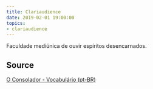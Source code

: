 ```yaml
---
title: Clariaudience
date: 2019-02-01 19:00:00
topics:
- clariaudience
---
```


Faculdade mediúnica de ouvir espíritos desencarnados. 

## Source
[O Consolador - Vocabulário (pt-BR)](http://www.oconsolador.com.br/linkfixo/vocabulario/principal.html)


